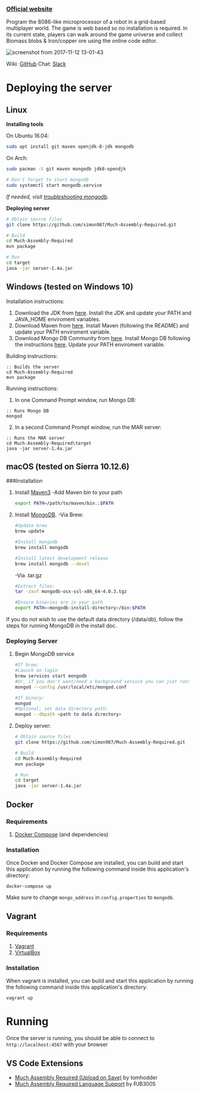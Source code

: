 ### [Official website](https://muchassemblyrequired.com)
Program the 8086-like microprocessor of a robot in a grid-based multiplayer world. The game is web based so no installation is required.
In its current state, players can walk around the game universe and collect Biomass blobs & Iron/copper ore using the online code editor.

![screenshot from 2017-11-12 13-01-43](https://user-images.githubusercontent.com/7120851/32701793-e5d07e98-c7a9-11e7-9931-f8db7b287994.png)

Wiki: [GitHub](https://github.com/simon987/Much-Assembly-Required/wiki)
Chat: [Slack](https://join.slack.com/t/muchassemblyrequired/shared_invite/enQtMjY3Mjc1OTUwNjEwLTkyOTIwOTA5OGY4MDVlMGI4NzM5YzlhMWJiMGY1OWE2NjUxODQ1NWQ1YTcxMTA1NGZkYzNjYzMyM2E1ODdmNzg)

# Deploying the server

## Linux

**Installing tools**

On Ubuntu 16.04:
```bash
sudo apt install git maven openjdk-8-jdk mongodb
```

On Arch:
``` bash
sudo pacman -S git maven mongodb jdk8-opendjk

# Don't forget to start mongodb
sudo systemctl start mongodb.service
```

*If needed, visit [troubleshooting mongodb](https://wiki.archlinux.org/index.php/MongoDB#Troubleshooting).*

**Deploying server**

``` bash
# Obtain source files
git clone https://github.com/simon987/Much-Assembly-Required.git

# Build
cd Much-Assembly-Required
mvn package

# Run
cd target
java -jar server-1.4a.jar
```

## Windows (tested on Windows 10)

Installation instructions:
1. Download the JDK from [here](http://www.oracle.com/technetwork/java/javase/downloads/index.html).
Install the JDK and update your PATH and JAVA_HOME enviroment variables.
2. Download Maven from [here](https://maven.apache.org/).
Install Maven (following the README) and update your PATH enviroment variable.
3. Download Mongo DB Community from [here](https://www.mongodb.com/download-center#community).
Install Mongo DB following the instructions [here](https://docs.mongodb.com/manual/tutorial/install-mongodb-on-windows/).
Update your PATH enviroment variable.

Building instructions:
```batch
:: Builds the server
cd Much-Assembly-Required
mvn package
```

Running instructions:
1. In one Command Prompt window, run Mongo DB:
```batch
:: Runs Mongo DB
mongod
```
2. In a second Command Prompt window, run the MAR server:
```batch
:: Runs the MAR server
cd Much-Assembly-Required\target
java -jar server-1.4a.jar
```

## macOS (tested on Sierra 10.12.6)

###Installation

1. Install [Maven3](https://maven.apache.org/)
   -Add Maven bin to your path
   ```bash
   export PATH=/path/to/maven/bin.:$PATH
   ```
2. Install [MongoDB](https://docs.mongodb.com/manual/tutorial/install-mongodb-on-os-x/?_ga=2.201359831.774868398.1539369140-197602459.1539369140).
   -Via Brew:
   ```bash
   #Update brew
   brew update

   #Install mongodb
   brew install mongodb

   #Install latest development release
   brew install mongodb --devel
   ```
   -Via .tar.gz
   ```bash
   #Extract files:
   tar -zxvf mongodb-osx-ssl-x86_64-4.0.3.tgz
   
   #Ensure binaries are in your path
   export PATH=<mongodb-install-directory>/bin:$PATH
   ```
If you do not wish to use the default data directory (/data/db), follow the steps for running MongoDB in the install doc.

### Deploying Server

1. Begin MongoDB service
   ```bash
   #If brew:
   #Launch on login
   brew services start mongodb
   #Or, if you don't want/need a background service you can just run:
   mongod --config /usr/local/etc/mongod.conf
   
   #If binary:
   mongod
   #Optional, set data directory path:
   mongod --dbpath <path to data directory>
   ```

2. Deploy server:
   ```bash
   # Obtain source files
   git clone https://github.com/simon987/Much-Assembly-Required.git

   # Build
   cd Much-Assembly-Required
   mvn package

   # Run
   cd target
   java -jar server-1.4a.jar
   ```

## Docker
### Requirements

1. [Docker Compose](https://docs.docker.com/compose/install/#install-compose) (and dependencies)

### Installation

Once Docker and Docker Compose are installed, you can build and start
this application by running the following command inside this
application's directory:

`docker-compose up`

Make sure to change `mongo_address` in `config.properties` to `mongodb`.


## Vagrant
### Requirements
1. [Vagrant](https://www.vagrantup.com/downloads.html)
2. [VirtualBox](https://www.virtualbox.org/wiki/Downloads)

### Installation

When vagrant is installed, you can build and start this application by running the following
command inside this application's directory:

`vagrant up`

# Running

Once the server is running, you should be able to connect to `http://localhost:4567` with your browser

## VS Code Extensions
- [Much Assembly Required (Upload on Save)](https://marketplace.visualstudio.com/items?itemName=tomhodder.much-assembly-required-upload-on-save) by tomhodder
- [Much Assembly Required Language Support](https://marketplace.visualstudio.com/items?itemName=PJB3005.much-assembly-required-language-support) by PJB3005
